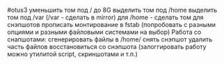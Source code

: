 #otus3
уменьшить том под / до 8G
выделить том под /home
выделить том под /var (/var - сделать в mirror)
для /home - сделать том для снэпшотов
прописать монтирование в fstab (попробовать с разными опциями и разными файловыми системами на выбор)
Работа со снапшотами:
сгенерировать файлы в /home/
снять снэпшот
удалить часть файлов
восстановиться со снэпшота
(залоггировать работу можно утилитой script, скриншотами и т.п.)
